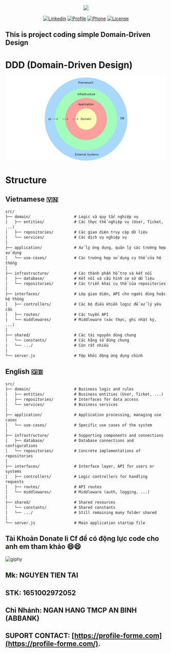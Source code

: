 <p align="center"><a href="https://profile-forme.com" target="_blank"><img src="https://res.cloudinary.com/ecommerce2021/image/upload/v1659065987/avatar/logo_begsn1.png" width="300"></a></p>

<p align="center">
<a href="https://www.linkedin.com/in/tai-nguyen-tien-787545213/"><img src="https://img.icons8.com/color/48/000000/linkedin-circled--v1.png" alt="Linkedin"></a>
<a href="https://profile-forme.surge.sh"><img src="https://img.icons8.com/color/48/000000/internet--v1.png" alt="Profile"></a>
<a href="tel:0798805741"><img src="https://img.icons8.com/color/48/000000/apple-phone.png" alt="Phone"></a>
<a href = "mailto:nguyentientai10@gmail.com"><img src="https://img.icons8.com/fluency/48/000000/send-mass-email.png" alt="License"></a>
</p>

## This is project coding simple Domain-Driven Design

# DDD (Domain-Driven Design)

![DDD](./docs/assets/ddd_layers.png)

# Structure

## Vietnamese 🇻🇳

```
src/
├── domain/                   # Logic và quy tắc nghiệp vụ
│   ├── entities/             # Các thực thể nghiệp vụ (User, Ticket, ...)
│   ├── repositories/         # Các giao diện truy cập dữ liệu
│   └── services/             # Các dịch vụ nghiệp vụ
│
├── application/              # Xử lý ứng dụng, quản lý các trường hợp sử dụng
│   └── use-cases/            # Các trường hợp sử dụng cụ thể của hệ thống
│
├── infrastructure/           # Các thành phần hỗ trợ và kết nối
│   ├── database/             # Kết nối và cấu hình cơ sở dữ liệu
│   └── repositories/         # Các triển khai cụ thể của repositories
│
├── interfaces/               # Lớp giao diện, API cho người dùng hoặc hệ thống
│   ├── controllers/          # Các bộ điều khiển logic để xử lý yêu cầu
│   ├── routes/               # Các tuyến API
│   └── middlewares/          # Middleware (xác thực, ghi nhật ký, ...)
│
├── shared/                   # Các tài nguyên dùng chung
│   └── constants/            # Các hằng số dùng chung
|   └── .../                  # Còn rất nhiều
│
└── server.js                 # Tệp khởi động ứng dụng chính
```

## English 🇬🇧

```
src/
├── domain/                   # Business logic and rules
│   ├── entities/             # Business entities (User, Ticket, ...)
│   ├── repositories/         # Interfaces for data access
│   └── services/             # Business services
│
├── application/              # Application processing, managing use cases
│   └── use-cases/            # Specific use cases of the system
│
├── infrastructure/           # Supporting components and connections
│   ├── database/             # Database connections and configurations
│   └── repositories/         # Concrete implementations of repositories
│
├── interfaces/               # Interface layer, API for users or systems
│   ├── controllers/          # Logic controllers for handling requests
│   ├── routes/               # API routes
│   └── middlewares/          # Middleware (auth, logging, ...)
│
├── shared/                   # Shared resources
│   └── constants/            # Shared constants
|   └── .../                  # Still remaining many folder shared
│
└── server.js                 # Main application startup file
```

## Tài Khoản Donate li Cf để có động lực code cho anh em tham khảo 😄😄

![giphy](https://3.bp.blogspot.com/-SzGvXn2sTmw/V6k-90GH3ZI/AAAAAAAAIsk/Q678Pil-0kITLPa3fD--JkNdnJVKi_BygCLcB/s1600/cf10-fbc08%2B%25281%2529.gif)

## Mk: NGUYEN TIEN TAI

## STK: 1651002972052

## Chi Nhánh: NGAN HANG TMCP AN BINH (ABBANK)

## SUPORT CONTACT: [https://profile-forme.com](https://profile-forme.com/).
